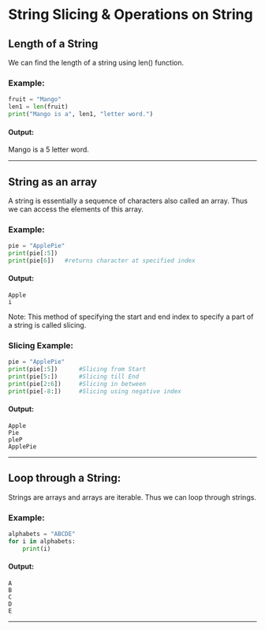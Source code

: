 # String Slicing & Operations on String
## Length of a String
We can find the length of a string using len() function.

### Example:
```python
fruit = "Mango"
len1 = len(fruit)
print("Mango is a", len1, "letter word.")
```
#### Output:
Mango is a 5 letter word.

---

## String as an array
A string is essentially a sequence of characters also called an array. Thus we can access the elements of this array. 

### Example:
```python
pie = "ApplePie"
print(pie[:5])
print(pie[6])	#returns character at specified index
```
#### Output:
```
Apple
i
```

Note: This method of specifying the start and end index to specify a part of a string is called slicing. 
### Slicing Example:
```python
pie = "ApplePie"
print(pie[:5])      #Slicing from Start
print(pie[5:])      #Slicing till End
print(pie[2:6])     #Slicing in between
print(pie[-8:])     #Slicing using negative index
```
#### Output:
```
Apple
Pie
pleP
ApplePie
```
---

## Loop through a String:
Strings are arrays and arrays are iterable. Thus we can loop through strings.
### Example:
```python
alphabets = "ABCDE"
for i in alphabets:
    print(i)
  ```
#### Output:
```
A
B
C
D
E
```
---
